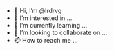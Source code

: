 - 👋 Hi, I’m @lrdrvg
- 👀 I’m interested in ...
- 🌱 I’m currently learning ...
- 💞️ I’m looking to collaborate on ...
- 📫 How to reach me ...

<!---
lrdrvg/lrdrvg is a ✨ special ✨ repository because its `README.md` (this file) appears on your GitHub profile.
You can click the Preview link to take a look at your changes.
--->

